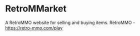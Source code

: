 # RetroMMarket
A RetroMMO website for selling and buying items. RetroMMO - https://retro-mmo.com/play
